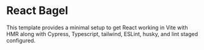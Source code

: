 # React Bagel

This template provides a minimal setup to get React working in Vite with HMR along with Cypress, Typescript, tailwind, ESLint, husky, and lint staged configured.
